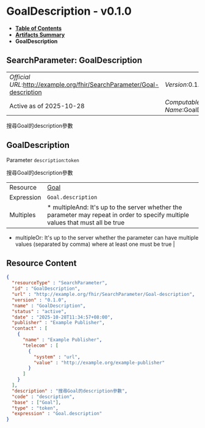 # GoalDescription - v0.1.0

* [**Table of Contents**](toc.md)
* [**Artifacts Summary**](artifacts.md)
* **GoalDescription**

## SearchParameter: GoalDescription 

| | |
| :--- | :--- |
| *Official URL*:http://example.org/fhir/SearchParameter/Goal-description | *Version*:0.1.0 |
| Active as of 2025-10-28 | *Computable Name*:GoalDescription |

 
搜尋Goal的description參數 

## GoalDescription

Parameter `description`:`token`

搜尋Goal的description參數

| | |
| :--- | :--- |
| Resource | [Goal](http://hl7.org/fhir/R4/goal.html) |
| Expression | `Goal.description` |
| Multiples | * multipleAnd: It's up to the server whether the parameter may repeat in order to specify multiple values that must all be true
* multipleOr: It's up to the server whether the parameter can have multiple values (separated by comma) where at least one must be true
 |



## Resource Content

```json
{
  "resourceType" : "SearchParameter",
  "id" : "GoalDescription",
  "url" : "http://example.org/fhir/SearchParameter/Goal-description",
  "version" : "0.1.0",
  "name" : "GoalDescription",
  "status" : "active",
  "date" : "2025-10-28T11:34:57+08:00",
  "publisher" : "Example Publisher",
  "contact" : [
    {
      "name" : "Example Publisher",
      "telecom" : [
        {
          "system" : "url",
          "value" : "http://example.org/example-publisher"
        }
      ]
    }
  ],
  "description" : "搜尋Goal的description參數",
  "code" : "description",
  "base" : ["Goal"],
  "type" : "token",
  "expression" : "Goal.description"
}

```
